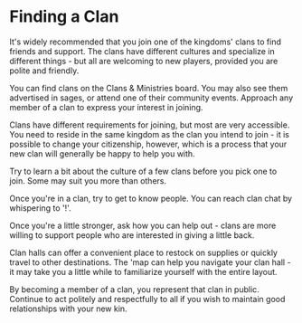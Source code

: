 # Finding a Clan

It's widely recommended that you join one of the kingdoms' clans to find friends and support. The clans have different cultures and specialize in different things - but all are welcoming to new players, provided you are polite and friendly.

You can find clans on the Clans & Ministries board. You may also see them advertised in sages, or attend one of their community events. Approach any member of a clan to express your interest in joining.

Clans have different requirements for joining, but most are very accessible. You need to reside in the same kingdom as the clan you intend to join - it is possible to change your citizenship, however, which is a process that your new clan will generally be happy to help you with.

Try to learn a bit about the culture of a few clans before you pick one to join. Some may suit you more than others.

Once you're in a clan, try to get to know people. You can reach clan chat by whispering to '!'.

Once you're a little stronger, ask how you can help out - clans are more willing to support people who are interested in giving a little back.

Clan halls can offer a convenient place to restock on supplies or quickly travel to other destinations. The 'map can help you navigate your clan hall - it may take you a little while to familiarize yourself with the entire layout.

By becoming a member of a clan, you represent that clan in public. Continue to act politely and respectfully to all if you wish to maintain good relationships with your new kin.